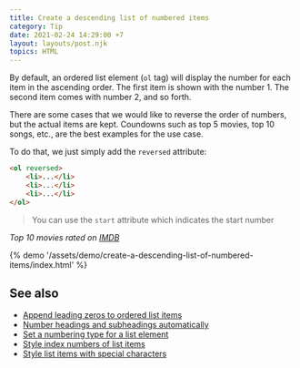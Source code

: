 ```yaml
---
title: Create a descending list of numbered items
category: Tip
date: 2021-02-24 14:29:00 +7
layout: layouts/post.njk
topics: HTML
---
```


By default, an ordered list element (`ol` tag) will display the number for each item in the ascending order.
The first item is shown with the number 1. The second item comes with number 2, and so forth.

There are some cases that we would like to reverse the order of numbers, but the actual items are kept.
Coundowns such as top 5 movies, top 10 songs, etc., are the best examples for the use case.

To do that, we just simply add the `reversed` attribute:

```html
<ol reversed>
    <li>...</li>
    <li>...</li>
    <li>...</li>
</ol>
```

> You can use the `start` attribute which indicates the start number

_Top 10 movies rated on [IMDB](https://www.imdb.com/chart/top/)_

{% demo '/assets/demo/create-a-descending-list-of-numbered-items/index.html' %}

## See also

-   [Append leading zeros to ordered list items](/append-leading-zeros-to-ordered-list-items/)
-   [Number headings and subheadings automatically](/number-headings-and-subheadings-automatically/)
-   [Set a numbering type for a list element](/set-a-numbering-type-for-a-list-element/)
-   [Style index numbers of list items](/style-index-numbers-of-list-items/)
-   [Style list items with special characters](/style-list-items-with-special-characters/)
